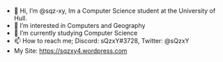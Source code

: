 - 👋 Hi, I’m @sqz-xy, Im a Computer Science student at the University of Hull.
- 👀 I’m interested in Computers and Geography
- 🌱 I’m currently studying Computer Science
- 📫 How to reach me; Discord: sQzxY#3728, Twitter: @sQzxY
- My Site: https://sqzxy4.wordpress.com

<!---
sqz-xy/sqz-xy is a ✨ special ✨ repository because its `README.md` (this file) appears on your GitHub profile.
You can click the Preview link to take a look at your changes.
--->
